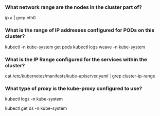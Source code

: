 ### What network range are the nodes in the cluster part of?
ip a | grep eth0

### What is the range of IP addresses configured for PODs on this cluster?
kubectl -n kube-system get pods
kubectl logs <weave-pod-name> weave -n kube-system

### What is the IP Range configured for the services within the cluster?
cat /etc/kubernetes/manifests/kube-apiserver.yaml | grep cluster-ip-range

### What type of proxy is the kube-proxy configured to use?
kubectl logs <kube-proxy-pod-name> -n kube-system

kubectl get ds -n kube-system
